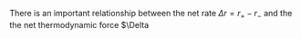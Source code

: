 There is an important relationship between the net rate $\Delta r=r_+ - r_-$ and the the net thermodynamic force $\Delta 